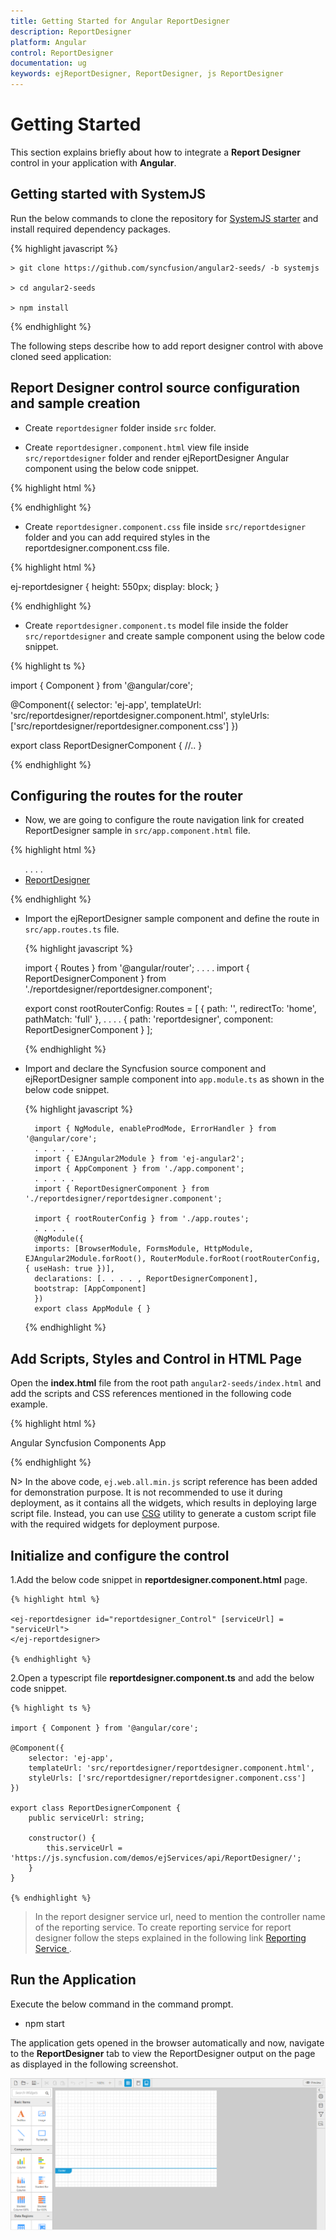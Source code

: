 ```yaml
---
title: Getting Started for Angular ReportDesigner
description: ReportDesigner
platform: Angular
control: ReportDesigner
documentation: ug
keywords: ejReportDesigner, ReportDesigner, js ReportDesigner
---
```


# Getting Started

This section explains briefly about how to integrate a **Report Designer** control in your application with **Angular**.

## Getting started with SystemJS

Run the below commands to clone the repository for [SystemJS starter](https://github.com/syncfusion/angular2-seeds/tree/systemjs) and install required dependency packages.

{% highlight javascript %}

    > git clone https://github.com/syncfusion/angular2-seeds/ -b systemjs

    > cd angular2-seeds

    > npm install

{% endhighlight %}

The following steps describe how to add report designer control with above cloned seed application:

## Report Designer control source configuration and sample creation

* Create `reportdesigner` folder inside `src` folder.

* Create `reportdesigner.component.html` view file inside `src/reportdesigner` folder and render ejReportDesigner Angular component using the below code snippet.

{% highlight html %}

<ej-reportdesigner></ej-reportdesigner>

{% endhighlight %}

* Create `reportdesigner.component.css` file inside `src/reportdesigner` folder and you can add required styles in the reportdesigner.component.css file.

{% highlight html %}

ej-reportdesigner {
    height: 550px;
    display: block;
}

{% endhighlight %}

* Create `reportdesigner.component.ts` model file inside the folder `src/reportdesigner` and create sample component using the below code snippet.

{% highlight ts %}

import { Component } from '@angular/core';

@Component({
    selector: 'ej-app',
    templateUrl: 'src/reportdesigner/reportdesigner.component.html',
    styleUrls: ['src/reportdesigner/reportdesigner.component.css']
})

export class ReportDesignerComponent {
        //..
}

{% endhighlight %}

## Configuring the routes for the router

* Now, we are going to configure the route navigation link for created ReportDesigner sample in `src/app.component.html` file.

{% highlight html %}

<div>
    <ul class="nav navbar-nav">
        . . . .
        <li><a data-toggle="collapse" data-target="#skeleton-navigation-navbar-collapse.in" href="#reportdesigner" [routerLink]="['/reportdesigner']">ReportDesigner </a></li>
    </ul>
</div>
<main>
    <router-outlet></router-outlet>
</main>

{% endhighlight %}

* Import the ejReportDesigner sample component and define the route in `src/app.routes.ts` file.

    {% highlight javascript %}

    import { Routes } from '@angular/router';
    . . . .
    import { ReportDesignerComponent } from './reportdesigner/reportdesigner.component';

    export const rootRouterConfig: Routes = [
        { path: '', redirectTo: 'home', pathMatch: 'full' },
        . . . .
        { path: 'reportdesigner', component: ReportDesignerComponent }
    ];

    {% endhighlight %}

* Import and declare the Syncfusion source component and ejReportDesigner sample component into `app.module.ts` as shown in the below code snippet.

    {% highlight javascript %}

        import { NgModule, enableProdMode, ErrorHandler } from '@angular/core';
        . . . . . 
        import { EJAngular2Module } from 'ej-angular2';
        import { AppComponent } from './app.component';
        . . . . .
        import { ReportDesignerComponent } from './reportdesigner/reportdesigner.component';

        import { rootRouterConfig } from './app.routes';
        . . . . 
        @NgModule({
        imports: [BrowserModule, FormsModule, HttpModule, EJAngular2Module.forRoot(), RouterModule.forRoot(rootRouterConfig, { useHash: true })],
        declarations: [. . . . , ReportDesignerComponent],
        bootstrap: [AppComponent]
        })
        export class AppModule { }

    {% endhighlight %}

## Add Scripts, Styles and Control in HTML Page

Open the **index.html** file from the root path `angular2-seeds/index.html` and add the scripts and CSS references mentioned in the following code example.

{% highlight html %}

<!DOCTYPE html>
<html>
<head> 
	<link href="node_modules/syncfusion-javascript/Content/ej/web/material/ej.reportdesigner.min.css" rel="stylesheet" />	
     <!--  code miror theme  -->
    <link href="https://cdnjs.cloudflare.com/ajax/libs/codemirror/5.37.0/codemirror.min.css" rel="stylesheet" />
    <link href="https://cdnjs.cloudflare.com/ajax/libs/codemirror/5.37.0/addon/hint/show-hint.min.css" rel="stylesheet" />
    <!-- Angular related script references -->
    <!-- 1. Load libraries -->
         <!-- Polyfill(s) for older browsers -->
    <script src="node_modules/core-js/client/shim.min.js"></script>
    <script src="node_modules/zone.js/dist/zone.js"></script>
    <script src="node_modules/reflect-metadata/Reflect.js"></script>
    <script src="node_modules/systemjs/dist/system.src.js"></script>
    <!--  code miror script  -->
    <script src="https://cdnjs.cloudflare.com/ajax/libs/codemirror/5.37.0/codemirror.min.js" type="text/javascript"></script>
    <script src="https://cdnjs.cloudflare.com/ajax/libs/codemirror/5.37.0/addon/hint/show-hint.min.js" type="text/javascript"></script>
    <script src="https://cdnjs.cloudflare.com/ajax/libs/codemirror/5.37.0/addon/hint/sql-hint.min.js" type="text/javascript"></script>
    <script src="https://cdnjs.cloudflare.com/ajax/libs/codemirror/5.37.0/mode/sql/sql.min.js" type="text/javascript"></script>
    <script src="systemjs.config.js"></script>
</head>
<body>
<ej-app>
		<div class="splash">
			<div class="message">Angular Syncfusion Components App</div>
			<div class="spinner"></div>
		</div>
	</ej-app>
</body>
</html>

{% endhighlight %}

N> In the above code, `ej.web.all.min.js` script reference has been added for demonstration purpose. It is not recommended to use it during deployment, as it contains all the widgets, which results in deploying large script file. Instead, you can use [CSG](http://csg.syncfusion.com/# "") utility to generate a custom script file with the required widgets for deployment purpose.

## Initialize and configure the control

1.Add the below code snippet in **reportdesigner.component.html** page.

    {% highlight html %}

    <ej-reportdesigner id="reportdesigner_Control" [serviceUrl] = "serviceUrl">
    </ej-reportdesigner>

    {% endhighlight %}

2.Open a typescript file **reportdesigner.component.ts** and add the below code snippet.

    {% highlight ts %}

    import { Component } from '@angular/core';

    @Component({
        selector: 'ej-app',
        templateUrl: 'src/reportdesigner/reportdesigner.component.html',
        styleUrls: ['src/reportdesigner/reportdesigner.component.css']
    })

    export class ReportDesignerComponent {
        public serviceUrl: string;  

        constructor() {
            this.serviceUrl = 'https://js.syncfusion.com/demos/ejServices/api/ReportDesigner/';        
        }
    }

    {% endhighlight %}

> In the report designer service url, need to mention the controller name of the reporting service. To create reporting service for report designer follow the steps explained in the following link [Reporting Service ](https://help.syncfusion.com/js/reportdesigner/getting-started#add-webapi-controller-for-report-designer).

## Run the Application

Execute the below command in the command prompt.

* npm start

The application gets opened in the browser automatically and now, navigate to the **ReportDesigner** tab to view the ReportDesigner output on the page as displayed in the following screenshot.

![](Getting-Started_images/Getting-Started-img1.png) 
